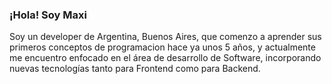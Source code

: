 ### ¡Hola! Soy Maxi

Soy un developer de Argentina, Buenos Aires, que comenzo a aprender sus primeros conceptos de programacion hace ya unos 5 años, y actualmente me encuentro enfocado en el área de desarrollo de Software, incorporando nuevas tecnologías tanto para Frontend como para Backend.


